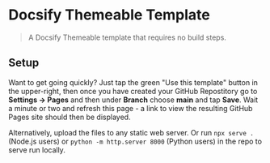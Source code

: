 # Docsify Themeable Template

> A Docsify Themeable template that requires no build steps.

## Setup 

Want to get going quickly? Just tap the green "Use this template" button in the upper-right, then once you have created your GitHub Repostitory go to **Settings -> Pages** and then under **Branch** choose **main** and tap **Save**. Wait a minute or two and refresh this page - a link to view the resulting GitHub Pages site should then be displayed.

Alternatively, upload the files to any static web server. Or run `npx serve .` (Node.js users) or `python -m http.server 8000` (Python users) in the repo to serve run locally.
